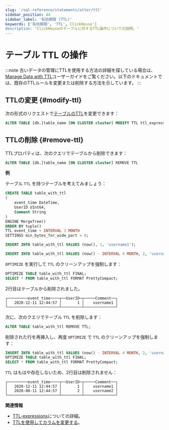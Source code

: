 ```yaml
---
slug: '/sql-reference/statements/alter/ttl'
sidebar_position: 44
sidebar_label: '有効期限 (TTL)'
keywords: ['有効期限', 'TTL', ClickHouse']
description: 'ClickHouseのテーブルに対するTTL操作についての説明。'
---
```



# テーブル TTL の操作

:::note
古いデータの管理にTTLを使用する方法の詳細を探している場合は、[Manage Data with TTL](/guides/developer/ttl.md)ユーザーガイドをご覧ください。以下のドキュメントでは、既存のTTLルールを変更または削除する方法を示しています。
:::

## TTLの変更 {#modify-ttl}

次の形式のリクエストで[テーブルのTTL](../../../engines/table-engines/mergetree-family/mergetree.md#mergetree-table-ttl)を変更できます：

``` sql
ALTER TABLE [db.]table_name [ON CLUSTER cluster] MODIFY TTL ttl_expression;
```

## TTLの削除 {#remove-ttl}

TTLプロパティは、次のクエリでテーブルから削除できます：

```sql
ALTER TABLE [db.]table_name [ON CLUSTER cluster] REMOVE TTL
```

**例**

テーブル `TTL` を持つテーブルを考えてみましょう：

```sql
CREATE TABLE table_with_ttl
(
    event_time DateTime,
    UserID UInt64,
    Comment String
)
ENGINE MergeTree()
ORDER BY tuple()
TTL event_time + INTERVAL 3 MONTH
SETTINGS min_bytes_for_wide_part = 0;

INSERT INTO table_with_ttl VALUES (now(), 1, 'username1');

INSERT INTO table_with_ttl VALUES (now() - INTERVAL 4 MONTH, 2, 'username2');
```

`OPTIMIZE` を実行して `TTL` のクリーンアップを強制します：

```sql
OPTIMIZE TABLE table_with_ttl FINAL;
SELECT * FROM table_with_ttl FORMAT PrettyCompact;
```

2行目はテーブルから削除されました。

```text
┌─────────event_time────┬──UserID─┬─────Comment──┐
│   2020-12-11 12:44:57 │       1 │    username1 │
└───────────────────────┴─────────┴──────────────┘
```

次に、次のクエリでテーブル `TTL` を削除します：

```sql
ALTER TABLE table_with_ttl REMOVE TTL;
```

削除された行を再挿入し、再度 `OPTIMIZE` で `TTL` のクリーンアップを強制します：

```sql
INSERT INTO table_with_ttl VALUES (now() - INTERVAL 4 MONTH, 2, 'username2');
OPTIMIZE TABLE table_with_ttl FINAL;
SELECT * FROM table_with_ttl FORMAT PrettyCompact;
```

`TTL` はもはや存在しないため、2行目は削除されません：

```text
┌─────────event_time────┬──UserID─┬─────Comment──┐
│   2020-12-11 12:44:57 │       1 │    username1 │
│   2020-08-11 12:44:57 │       2 │    username2 │
└───────────────────────┴─────────┴──────────────┘
```

**関連情報**

- [TTL-expressions](../../../sql-reference/statements/create/table.md#ttl-expression)についての詳細。
- [TTLを使用してカラムを変更する](/sql-reference/statements/alter/ttl)。
